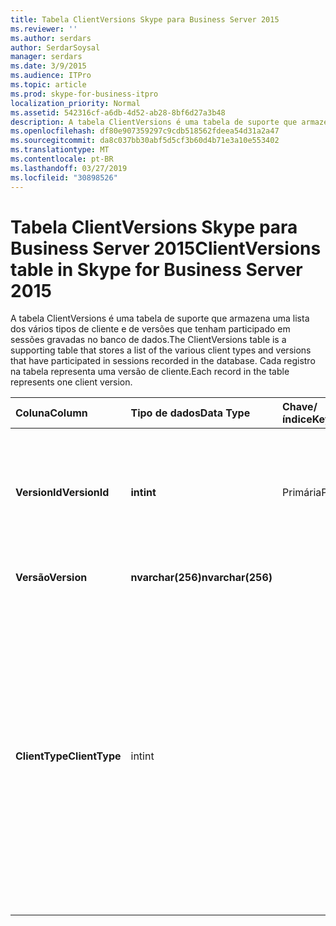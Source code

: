 ```yaml
---
title: Tabela ClientVersions Skype para Business Server 2015
ms.reviewer: ''
ms.author: serdars
author: SerdarSoysal
manager: serdars
ms.date: 3/9/2015
ms.audience: ITPro
ms.topic: article
ms.prod: skype-for-business-itpro
localization_priority: Normal
ms.assetid: 542316cf-a6db-4d52-ab28-8bf6d27a3b48
description: A tabela ClientVersions é uma tabela de suporte que armazena uma lista dos vários tipos de cliente e de versões que tenham participado em sessões gravadas no banco de dados. Cada registro na tabela representa uma versão de cliente.
ms.openlocfilehash: df80e907359297c9cdb518562fdeea54d31a2a47
ms.sourcegitcommit: da8c037bb30abf5d5cf3b60d4b71e3a10e553402
ms.translationtype: MT
ms.contentlocale: pt-BR
ms.lasthandoff: 03/27/2019
ms.locfileid: "30898526"
---
```

# <a name="clientversions-table-in-skype-for-business-server-2015"></a><span data-ttu-id="a7faa-104">Tabela ClientVersions Skype para Business Server 2015</span><span class="sxs-lookup"><span data-stu-id="a7faa-104">ClientVersions table in Skype for Business Server 2015</span></span>
 
<span data-ttu-id="a7faa-105">A tabela ClientVersions é uma tabela de suporte que armazena uma lista dos vários tipos de cliente e de versões que tenham participado em sessões gravadas no banco de dados.</span><span class="sxs-lookup"><span data-stu-id="a7faa-105">The ClientVersions table is a supporting table that stores a list of the various client types and versions that have participated in sessions recorded in the database.</span></span> <span data-ttu-id="a7faa-106">Cada registro na tabela representa uma versão de cliente.</span><span class="sxs-lookup"><span data-stu-id="a7faa-106">Each record in the table represents one client version.</span></span>
  
|<span data-ttu-id="a7faa-107">**Coluna**</span><span class="sxs-lookup"><span data-stu-id="a7faa-107">**Column**</span></span>|<span data-ttu-id="a7faa-108">**Tipo de dados**</span><span class="sxs-lookup"><span data-stu-id="a7faa-108">**Data Type**</span></span>|<span data-ttu-id="a7faa-109">**Chave/índice**</span><span class="sxs-lookup"><span data-stu-id="a7faa-109">**Key/Index**</span></span>|<span data-ttu-id="a7faa-110">**Detalhes**</span><span class="sxs-lookup"><span data-stu-id="a7faa-110">**Details**</span></span>|
|:-----|:-----|:-----|:-----|
|<span data-ttu-id="a7faa-111">**VersionId**</span><span class="sxs-lookup"><span data-stu-id="a7faa-111">**VersionId**</span></span> <br/> |<span data-ttu-id="a7faa-112">**int**</span><span class="sxs-lookup"><span data-stu-id="a7faa-112">**int**</span></span> <br/> |<span data-ttu-id="a7faa-113">Primária</span><span class="sxs-lookup"><span data-stu-id="a7faa-113">Primary</span></span>  <br/> |<span data-ttu-id="a7faa-114">Número exclusivo identificando este tipo de cliente e versão.</span><span class="sxs-lookup"><span data-stu-id="a7faa-114">Unique number identifying this client type and version.</span></span>  <br/> |
|<span data-ttu-id="a7faa-115">**Versão**</span><span class="sxs-lookup"><span data-stu-id="a7faa-115">**Version**</span></span> <br/> |<span data-ttu-id="a7faa-116">**nvarchar(256)**</span><span class="sxs-lookup"><span data-stu-id="a7faa-116">**nvarchar(256)**</span></span> <br/> ||<span data-ttu-id="a7faa-117">Nome da versão.</span><span class="sxs-lookup"><span data-stu-id="a7faa-117">Version name.</span></span>  <br/> |
|<span data-ttu-id="a7faa-118">**ClientType**</span><span class="sxs-lookup"><span data-stu-id="a7faa-118">**ClientType**</span></span> <br/> |<span data-ttu-id="a7faa-119">int</span><span class="sxs-lookup"><span data-stu-id="a7faa-119">int</span></span>  <br/> ||<span data-ttu-id="a7faa-120">Especifica o tipo do cliente usado na sessão.</span><span class="sxs-lookup"><span data-stu-id="a7faa-120">Specifies the type of client used in the session.</span></span> <span data-ttu-id="a7faa-121">Consulte a [tabela UserAgentDef](useragentdef.md) para obter mais informações.</span><span class="sxs-lookup"><span data-stu-id="a7faa-121">See the [UserAgentDef table](useragentdef.md) for more information.</span></span> <br/> <span data-ttu-id="a7faa-122">Este campo foi introduzido no Microsoft Lync Server 2013.</span><span class="sxs-lookup"><span data-stu-id="a7faa-122">This field was introduced in Microsoft Lync Server 2013.</span></span>  <br/> |
   

